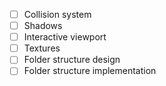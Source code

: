 - [ ] Collision system
- [ ] Shadows
- [ ] Interactive viewport
- [ ] Textures
- [ ] Folder structure design
- [ ] Folder structure implementation